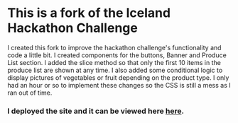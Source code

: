 # This is a fork of the Iceland Hackathon Challenge

I created this fork to improve the hackathon challenge's functionality and code a little bit. I created components for the buttons, Banner and Produce List section. I added the slice method so that only the first 10 items in the produce list are shown at any time. I also added some conditional logic to display pictures of vegetables or fruit depending on the product type. I only had an hour or so to implement these changes so the CSS is still a mess as I ran out of time.

### I deployed the site and it can be viewed here [here](https://iceland-hackathon.vercel.app/). 




